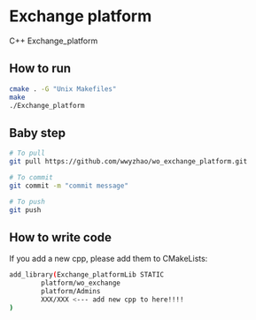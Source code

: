 # Exchange platform
C++ Exchange_platform

## How to run
```bash
cmake . -G "Unix Makefiles"
make
./Exchange_platform
```

## Baby step
```bash
# To pull 
git pull https://github.com/wwyzhao/wo_exchange_platform.git

# To commit 
git commit -m "commit message"

# To push
git push
```

## How to write code
If you add a new cpp, please add them to CMakeLists:
```bash
add_library(Exchange_platformLib STATIC
        platform/wo_exchange
        platform/Admins
        XXX/XXX <--- add new cpp to here!!!!
)
```
